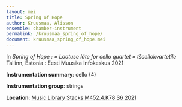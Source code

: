 ```yaml
---
layout: mei
title: Spring of Hope
author: Kruusmaa, Alisson
ensemble: chamber-instrument
permalink: /kruusmaa_spring_of_hope/
document: kruusmaa_spring_of_hope.mei 
---
```


In *Spring of Hope : = Lootuse läte for cello quartet = tšcellokvartetile* Tallinn, Estonia : Eesti Muusika Infokeskus 2021 

**Instrumentation summary**: cello (4) 

**Instrumentation group**: strings 

**Location**: <a href="https://tufts.primo.exlibrisgroup.com/permalink/01TUN_INST/1kc9gia/alma991018616873603851" target="_blank">Music Library Stacks M452.4.K78 S6 2021</a>